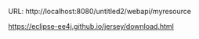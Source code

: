 URL: http://localhost:8080/untitled2/webapi/myresource

https://eclipse-ee4j.github.io/jersey/download.html